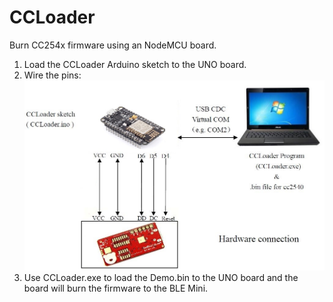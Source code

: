 CCLoader
========

Burn CC254x firmware using an NodeMCU board.

1. Load the CCLoader Arduino sketch to the UNO board.
2. Wire the pins:
  ![image](CCLoader_2.jpg)
3. Use CCLoader.exe to load the Demo.bin to the UNO board and the board will burn the firmware to the BLE Mini.
